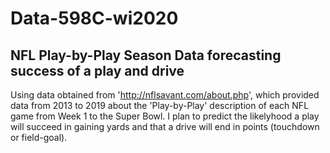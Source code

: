 # Data-598C-wi2020
## NFL Play-by-Play Season Data forecasting success of a play and drive

Using data obtained from 'http://nflsavant.com/about.php', which provided data from 2013 to 2019 about the 'Play-by-Play' description of each NFL game from Week 1 to the Super Bowl. I plan to predict the likelyhood a play will succeed in gaining yards and that a drive will end in points (touchdown or field-goal).
